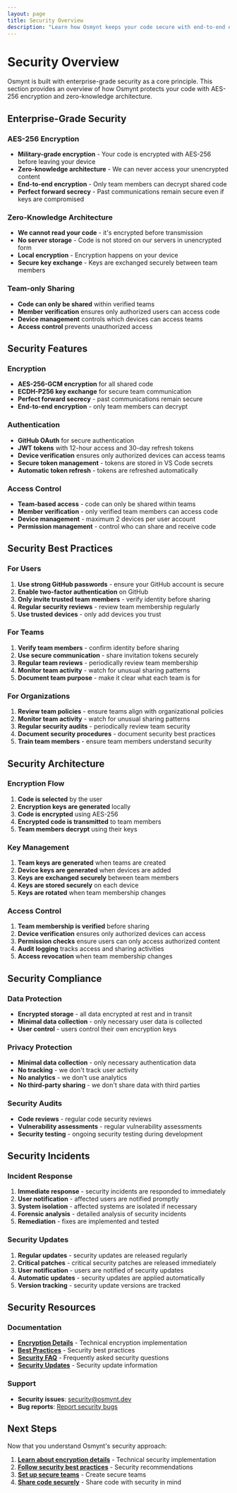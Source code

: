 ```yaml
---
layout: page
title: Security Overview
description: "Learn how Osmynt keeps your code secure with end-to-end encryption and zero-knowledge architecture."
---
```


# Security Overview

Osmynt is built with enterprise-grade security as a core principle. This section provides an overview of how Osmynt protects your code with AES-256 encryption and zero-knowledge architecture.

## Enterprise-Grade Security

### AES-256 Encryption

- **Military-grade encryption** - Your code is encrypted with AES-256 before leaving your device
- **Zero-knowledge architecture** - We can never access your unencrypted content
- **End-to-end encryption** - Only team members can decrypt shared code
- **Perfect forward secrecy** - Past communications remain secure even if keys are compromised

### Zero-Knowledge Architecture

- **We cannot read your code** - it's encrypted before transmission
- **No server storage** - Code is not stored on our servers in unencrypted form
- **Local encryption** - Encryption happens on your device
- **Secure key exchange** - Keys are exchanged securely between team members

### Team-only Sharing

- **Code can only be shared** within verified teams
- **Member verification** ensures only authorized users can access code
- **Device management** controls which devices can access teams
- **Access control** prevents unauthorized access

## Security Features

### Encryption

- **AES-256-GCM encryption** for all shared code
- **ECDH-P256 key exchange** for secure team communication
- **Perfect forward secrecy** - past communications remain secure
- **End-to-end encryption** - only team members can decrypt

### Authentication

- **GitHub OAuth** for secure authentication
- **JWT tokens** with 12-hour access and 30-day refresh tokens
- **Device verification** ensures only authorized devices can access teams
- **Secure token management** - tokens are stored in VS Code secrets
- **Automatic token refresh** - tokens are refreshed automatically

### Access Control

- **Team-based access** - code can only be shared within teams
- **Member verification** - only verified team members can access code
- **Device management** - maximum 2 devices per user account
- **Permission management** - control who can share and receive code

## Security Best Practices

### For Users

1. **Use strong GitHub passwords** - ensure your GitHub account is secure
2. **Enable two-factor authentication** on GitHub
3. **Only invite trusted team members** - verify identity before sharing
4. **Regular security reviews** - review team membership regularly
5. **Use trusted devices** - only add devices you trust

### For Teams

1. **Verify team members** - confirm identity before sharing
2. **Use secure communication** - share invitation tokens securely
3. **Regular team reviews** - periodically review team membership
4. **Monitor team activity** - watch for unusual sharing patterns
5. **Document team purpose** - make it clear what each team is for

### For Organizations

1. **Review team policies** - ensure teams align with organizational policies
2. **Monitor team activity** - watch for unusual sharing patterns
3. **Regular security audits** - periodically review team security
4. **Document security procedures** - document security best practices
5. **Train team members** - ensure team members understand security

## Security Architecture

### Encryption Flow

1. **Code is selected** by the user
2. **Encryption keys are generated** locally
3. **Code is encrypted** using AES-256
4. **Encrypted code is transmitted** to team members
5. **Team members decrypt** using their keys

### Key Management

1. **Team keys are generated** when teams are created
2. **Device keys are generated** when devices are added
3. **Keys are exchanged securely** between team members
4. **Keys are stored securely** on each device
5. **Keys are rotated** when team membership changes

### Access Control

1. **Team membership is verified** before sharing
2. **Device verification** ensures only authorized devices can access
3. **Permission checks** ensure users can only access authorized content
4. **Audit logging** tracks access and sharing activities
5. **Access revocation** when team membership changes

## Security Compliance

### Data Protection

- **Encrypted storage** - all data encrypted at rest and in transit
- **Minimal data collection** - only necessary user data is collected
- **User control** - users control their own encryption keys

### Privacy Protection

- **Minimal data collection** - only necessary authentication data
- **No tracking** - we don't track user activity
- **No analytics** - we don't use analytics
- **No third-party sharing** - we don't share data with third parties

### Security Audits

- **Code reviews** - regular code security reviews
- **Vulnerability assessments** - regular vulnerability assessments
- **Security testing** - ongoing security testing during development

## Security Incidents

### Incident Response

1. **Immediate response** - security incidents are responded to immediately
2. **User notification** - affected users are notified promptly
3. **System isolation** - affected systems are isolated if necessary
4. **Forensic analysis** - detailed analysis of security incidents
5. **Remediation** - fixes are implemented and tested

### Security Updates

1. **Regular updates** - security updates are released regularly
2. **Critical patches** - critical security patches are released immediately
3. **User notification** - users are notified of security updates
4. **Automatic updates** - security updates are applied automatically
5. **Version tracking** - security update versions are tracked

## Security Resources

### Documentation

- **[Encryption Details](security/encryption)** - Technical encryption implementation
- **[Best Practices](security/best-practices)** - Security best practices
- **[Security FAQ](security/faq)** - Frequently asked security questions
- **[Security Updates](security/updates)** - Security update information

### Support

- **Security issues**: [security@osmynt.dev](mailto:security@osmynt.dev)
- **Bug reports**: [Report security bugs](https://github.com/moeen-mahmud/osmynt/issues)
<!-- - **Security questions**: [Ask security questions](https://discord.gg/osmynt)
- **Security updates**: [Subscribe to security updates](https://osmynt.dev/security) -->

## Next Steps

Now that you understand Osmynt's security approach:

1. **[Learn about encryption details](security/encryption)** - Technical security implementation
2. **[Follow security best practices](security/best-practices)** - Security recommendations
3. **[Set up secure teams](getting-started/teams)** - Create secure teams
4. **[Share code securely](features/code-sharing)** - Share code with security in mind
